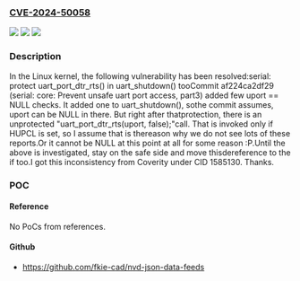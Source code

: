 ### [CVE-2024-50058](https://cve.mitre.org/cgi-bin/cvename.cgi?name=CVE-2024-50058)
![](https://img.shields.io/static/v1?label=Product&message=Linux&color=blue)
![](https://img.shields.io/static/v1?label=Version&message=1da177e4c3f4%3C%202fe399bb8efd%20&color=brighgreen)
![](https://img.shields.io/static/v1?label=Vulnerability&message=n%2Fa&color=brighgreen)

### Description

In the Linux kernel, the following vulnerability has been resolved:serial: protect uart_port_dtr_rts() in uart_shutdown() tooCommit af224ca2df29 (serial: core: Prevent unsafe uart port access, part3) added few uport == NULL checks. It added one to uart_shutdown(), sothe commit assumes, uport can be NULL in there. But right after thatprotection, there is an unprotected "uart_port_dtr_rts(uport, false);"call. That is invoked only if HUPCL is set, so I assume that is thereason why we do not see lots of these reports.Or it cannot be NULL at this point at all for some reason :P.Until the above is investigated, stay on the safe side and move thisdereference to the if too.I got this inconsistency from Coverity under CID 1585130. Thanks.

### POC

#### Reference
No PoCs from references.

#### Github
- https://github.com/fkie-cad/nvd-json-data-feeds

